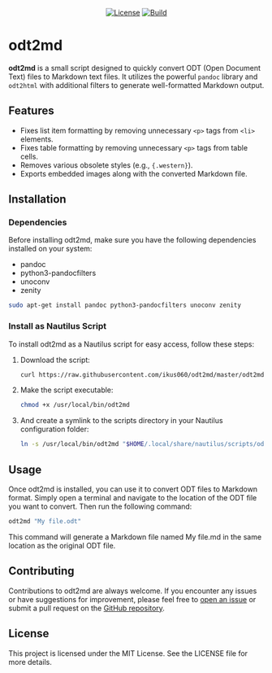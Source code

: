 <p align="center">
  <a href="LICENSE"><img alt="License" src="https://img.shields.io/github/license/ikus060/odt2md"></a>
  <a href="https://gitlab.com/ikus-soft/odt2md/pipelines"><img alt="Build" src="https://gitlab.com/ikus-soft/odt2md/badges/master/pipeline.svg"></a>
</p>

# odt2md

**odt2md** is a small script designed to quickly convert ODT (Open Document Text) files to Markdown text files. It utilizes the powerful `pandoc` library and `odt2html` with additional filters to generate well-formatted Markdown output.

## Features

* Fixes list item formatting by removing unnecessary `<p>` tags from `<li>` elements.
* Fixes table formatting by removing unnecessary `<p>` tags from table cells.
* Removes various obsolete styles (e.g., `{.western}`).
* Exports embedded images along with the converted Markdown file.

## Installation

### Dependencies

Before installing odt2md, make sure you have the following dependencies installed on your system:

* pandoc
* python3-pandocfilters
* unoconv
* zenity

```sh
sudo apt-get install pandoc python3-pandocfilters unoconv zenity
```

### Install as Nautilus Script

To install odt2md as a Nautilus script for easy access, follow these steps:

1. Download the script:

    ```sh
    curl https://raw.githubusercontent.com/ikus060/odt2md/master/odt2md > /usr/local/bin/odt2md
    ```

2. Make the script executable:

    ```sh
    chmod +x /usr/local/bin/odt2md
    ```

3. And create a symlink to the scripts directory in your Nautilus configuration folder:

    ```sh
    ln -s /usr/local/bin/odt2md "$HOME/.local/share/nautilus/scripts/odt2md"
    ```

## Usage

Once odt2md is installed, you can use it to convert ODT files to Markdown format. Simply open a terminal and navigate to the location of the ODT file you want to convert. Then run the following command:

```sh
odt2md "My file.odt"
```

This command will generate a Markdown file named My file.md in the same location as the original ODT file.

## Contributing

Contributions to odt2md are always welcome. If you encounter any issues or have suggestions for improvement, please feel free to [open an issue](https://github.com/ikus060/odt2md/issues/new) or submit a pull request on the [GitHub repository](https://github.com/ikus060/odt2md).

## License

This project is licensed under the MIT License. See the LICENSE file for more details.

